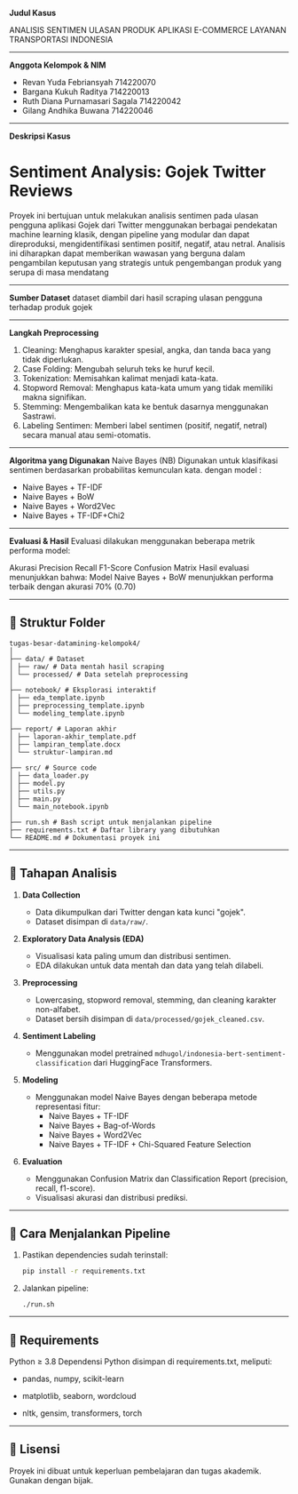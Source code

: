 **Judul Kasus**

ANALISIS SENTIMEN ULASAN PRODUK APLIKASI E-COMMERCE LAYANAN TRANSPORTASI INDONESIA

---
**Anggota Kelompok & NIM**
- Revan Yuda Febriansyah		714220070
- Bargana Kukuh Raditya		714220013
- Ruth Diana Purnamasari Sagala	714220042
- Gilang Andhika Buwana		714220046
  
---

**Deskripsi Kasus**
# Sentiment Analysis: Gojek Twitter Reviews

Proyek ini bertujuan untuk melakukan analisis sentimen pada ulasan pengguna aplikasi Gojek dari Twitter menggunakan berbagai pendekatan machine learning klasik, dengan pipeline yang modular dan dapat direproduksi, mengidentifikasi sentimen positif, negatif, atau netral.
Analisis ini diharapkan dapat memberikan wawasan yang berguna dalam pengambilan keputusan yang strategis untuk pengembangan produk yang serupa di masa mendatang

---
**Sumber Dataset**
dataset diambil dari hasil scraping ulasan pengguna terhadap produk gojek

---
**Langkah Preprocessing**
1. Cleaning: Menghapus karakter spesial, angka, dan tanda baca yang tidak diperlukan.
2. Case Folding: Mengubah seluruh teks ke huruf kecil.
3. Tokenization: Memisahkan kalimat menjadi kata-kata.
4. Stopword Removal: Menghapus kata-kata umum yang tidak memiliki makna signifikan.
5. Stemming: Mengembalikan kata ke bentuk dasarnya menggunakan Sastrawi.
6. Labeling Sentimen: Memberi label sentimen (positif, negatif, netral) secara manual atau semi-otomatis.

---

**Algoritma yang Digunakan**
Naive Bayes (NB)
Digunakan untuk klasifikasi sentimen berdasarkan probabilitas kemunculan kata.
dengan model :
- Naive Bayes + TF-IDF
- Naive Bayes + BoW
- Naive Bayes + Word2Vec
- Naive Bayes + TF-IDF+Chi2

---
**Evaluasi & Hasil**
Evaluasi dilakukan menggunakan beberapa metrik performa model:

Akurasi
Precision
Recall
F1-Score
Confusion Matrix
Hasil evaluasi menunjukkan bahwa:
Model Naive Bayes + BoW menunjukkan performa terbaik dengan akurasi 70% (0.70)

---

## 📁 Struktur Folder
```
tugas-besar-datamining-kelompok4/
│
├── data/ # Dataset
│ ├── raw/ # Data mentah hasil scraping
│ └── processed/ # Data setelah preprocessing
│
├── notebook/ # Eksplorasi interaktif
│ ├── eda_template.ipynb
│ ├── preprocessing_template.ipynb
│ └── modeling_template.ipynb
│
├── report/ # Laporan akhir
│ ├── laporan-akhir_template.pdf
│ ├── lampiran_template.docx
│ └── struktur-lampiran.md
│
├── src/ # Source code
│ ├── data_loader.py
│ ├── model.py
│ ├── utils.py
│ ├── main.py
│ └── main_notebook.ipynb
│
├── run.sh # Bash script untuk menjalankan pipeline
├── requirements.txt # Daftar library yang dibutuhkan
└── README.md # Dokumentasi proyek ini
```
---

## 📌 Tahapan Analisis

1. **Data Collection**
   - Data dikumpulkan dari Twitter dengan kata kunci "gojek".
   - Dataset disimpan di `data/raw/`.

2. **Exploratory Data Analysis (EDA)**
   - Visualisasi kata paling umum dan distribusi sentimen.
   - EDA dilakukan untuk data mentah dan data yang telah dilabeli.

3. **Preprocessing**
   - Lowercasing, stopword removal, stemming, dan cleaning karakter non-alfabet.
   - Dataset bersih disimpan di `data/processed/gojek_cleaned.csv`.

4. **Sentiment Labeling**
   - Menggunakan model pretrained `mdhugol/indonesia-bert-sentiment-classification` dari HuggingFace Transformers.

5. **Modeling**
   - Menggunakan model Naive Bayes dengan beberapa metode representasi fitur:
     - Naive Bayes + TF-IDF
     - Naive Bayes + Bag-of-Words
     - Naive Bayes + Word2Vec
     - Naive Bayes + TF-IDF + Chi-Squared Feature Selection

6. **Evaluation**
   - Menggunakan Confusion Matrix dan Classification Report (precision, recall, f1-score).
   - Visualisasi akurasi dan distribusi prediksi.

---

## 🚀 Cara Menjalankan Pipeline

1. Pastikan dependencies sudah terinstall:
   ```bash
   pip install -r requirements.txt
   ```

2. Jalankan pipeline:
    ```
    ./run.sh
    ```

---

## 🧩 Requirements
Python ≥ 3.8
Dependensi Python disimpan di requirements.txt, meliputi:

- pandas, numpy, scikit-learn

- matplotlib, seaborn, wordcloud

- nltk, gensim, transformers, torch

---

## 📜 Lisensi
Proyek ini dibuat untuk keperluan pembelajaran dan tugas akademik. Gunakan dengan bijak.
